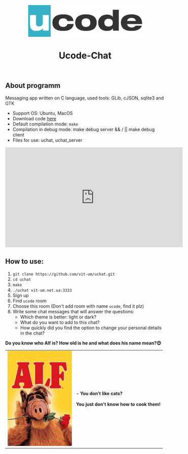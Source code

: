 <p align="center">
    <a href="https://ucode.world/en/" target="_blank">
        <img src="ucode_logo_minimal.png?raw=true" height="100px">
    </a>
    <h1 align="center">Ucode-Chat</h1>
    <br>
</p>

## About programm

Messaging app written on C language, used tools: GLib, cJSON, sqlite3 and GTK  

- Support OS: Ubuntu, MacOS
- Download code [here](.)
- Default compilation mode: `make`
- Compilation in debug mode: make debug server && / || make debug client
- Files for use: uchat, uchat_server

<iframe width="560" height="315" src="https://www.youtube.com/embed/nfWz2LhWfvM?controls=0" title="YouTube video player" frameborder="0" allow="accelerometer; autoplay; clipboard-write; encrypted-media; gyroscope; picture-in-picture" allowfullscreen></iframe>

## How to use:
1. `git clone https://github.com/vit-um/uchat.git`
2. `cd uchat`
3. `make`
4. `./uchat vit-um.net.ua:3333`
5. Sign up
6. Find `ucode` room
7. Choose this room (Don't add room with name `ucode`, find it plz)
8. Write some chat messages that will answer the questions:
	+ Which theme is better: light or dark?
	+ What do you want to add to this chat?
	+ How quickly did you find the option to change your personal details in the chat?

**Do you know who Alf is? How old is he and what does his name mean?😊**

<table>
	<tr>
		<td>
<a href="https://sitcom.fandom.com/ru/wiki/Alf" target="_blank"><img src="Alf.jpg" height="300px"></a>
		</td>
		<td>
<b>- You don’t like cats? <BR><BR>You just don't know how to cook them!</b>			
 		</td>
	</tr>
</table>

